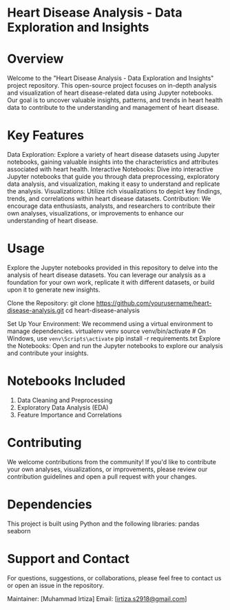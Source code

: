 # Heart Disease Analysis - Data Exploration and Insights
# Overview
Welcome to the "Heart Disease Analysis - Data Exploration and Insights" project repository. This open-source project focuses on in-depth analysis and visualization of heart disease-related data using Jupyter notebooks. Our goal is to uncover valuable insights, patterns, and trends in heart health data to contribute to the understanding and management of heart disease.

# Key Features
Data Exploration: 
Explore a variety of heart disease datasets using Jupyter notebooks, gaining valuable insights into the characteristics and attributes associated with heart health.
Interactive Notebooks: Dive into interactive Jupyter notebooks that guide you through data preprocessing, exploratory data analysis, and visualization, making it easy to understand and replicate the analysis.
Visualizations: Utilize rich visualizations to depict key findings, trends, and correlations within heart disease datasets.
Contribution: We encourage data enthusiasts, analysts, and researchers to contribute their own analyses, visualizations, or improvements to enhance our understanding of heart disease.

# Usage
Explore the Jupyter notebooks provided in this repository to delve into the analysis of heart disease datasets. You can leverage our analysis as a foundation for your own work, replicate it with different datasets, or build upon it to generate new insights.

Clone the Repository:
git clone https://github.com/yourusername/heart-disease-analysis.git
cd heart-disease-analysis

Set Up Your Environment: We recommend using a virtual environment to manage dependencies.
virtualenv venv
source venv/bin/activate  # On Windows, use `venv\Scripts\activate`
pip install -r requirements.txt
Explore the Notebooks: Open and run the Jupyter notebooks to explore our analysis and contribute your insights.

# Notebooks Included
1. Data Cleaning and Preprocessing
2. Exploratory Data Analysis (EDA)
3. Feature Importance and Correlations

# Contributing
We welcome contributions from the community! If you'd like to contribute your own analyses, visualizations, or improvements, please review our contribution guidelines and open a pull request with your changes.

# Dependencies
This project is built using Python and the following libraries:
pandas
seaborn

# Support and Contact
For questions, suggestions, or collaborations, please feel free to contact us or open an issue in the repository.

Maintainer: [Muhammad Irtiza]
Email: [irtiza.s2918@gmail.com]
